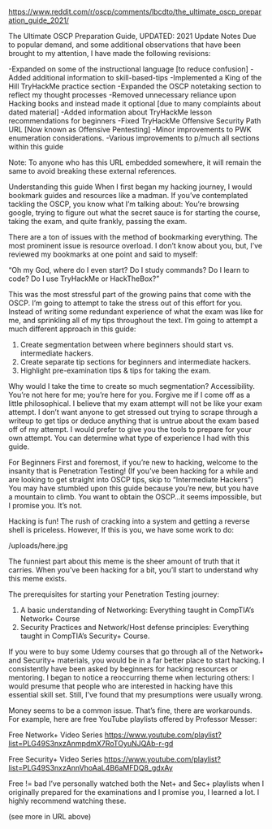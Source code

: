 https://www.reddit.com/r/oscp/comments/lbcdto/the_ultimate_oscp_preparation_guide_2021/

The Ultimate OSCP Preparation Guide, UPDATED: 2021
Update Notes
Due to popular demand, and some additional observations that have been brought to my attention, I have made the following revisions:

-Expanded on some of the instructional language [to reduce confusion]
-Added additional information to skill-based-tips
-Implemented a King of the Hill TryHackMe practice section
-Expanded the OSCP notetaking section to reflect my thought processes
-Removed unnecessary reliance upon Hacking books and instead made it optional [due to many complaints about dated material]
-Added information about TryHackMe lesson recommendations for beginners
-Fixed TryHackMe Offensive Security Path URL [Now known as Offensive Pentesting]
-Minor improvements to PWK enumeration considerations.
-Various improvements to p/much all sections within this guide

Note: To anyone who has this URL embedded somewhere, it will remain the same to avoid breaking these external references.

Understanding this guide
When I first began my hacking journey, I would bookmark guides and resources like a madman. If you’ve contemplated tackling the OSCP, you know what I’m talking about: You’re browsing google, trying to figure out what the secret sauce is for starting the course, taking the exam, and quite frankly, passing the exam.

There are a ton of issues with the method of bookmarking everything. The most prominent issue is resource overload. I don’t know about you, but, I’ve reviewed my bookmarks at one point and said to myself:

“Oh my God, where do I even start? Do I study commands? Do I learn to code? Do I use TryHackMe or HackTheBox?”

This was the most stressful part of the growing pains that come with the OSCP. I’m going to attempt to take the stress out of this effort for you. Instead of writing some redundant experience of what the exam was like for me, and sprinkling all of my tips throughout the text. I’m going to attempt a much different approach in this guide:

1. Create segmentation between where beginners should start vs. intermediate hackers.
2. Create separate tip sections for beginners and intermediate hackers.
3. Highlight pre-examination tips & tips for taking the exam.

Why would I take the time to create so much segmentation?
Accessibility. You’re not here for me; you’re here for you. Forgive me if I come off as a little philosophical. I believe that my exam attempt will not be like your exam attempt. I don’t want anyone to get stressed out trying to scrape through a writeup to get tips or deduce anything that is untrue about the exam based off of my attempt. I would prefer to give you the tools to prepare for your own attempt. You can determine what type of experience I had with this guide.

For Beginners
First and foremost, if you’re new to hacking, welcome to the insanity that is Penetration Testing! (If you’ve been hacking for a while and are looking to get straight into OSCP tips, skip to “Intermediate Hackers”) You may have stumbled upon this guide because you’re new, but you have a mountain to climb. You want to obtain the OSCP…it seems impossible, but I promise you. It’s not.

Hacking is fun! The rush of cracking into a system and getting a reverse shell is priceless. However, If this is you, we have some work to do:

/uploads/here.jpg

The funniest part about this meme is the sheer amount of truth that it carries. When you’ve been hacking for a bit, you’ll start to understand why this meme exists.

The prerequisites for starting your Penetration Testing journey:
1. A basic understanding of Networking: Everything taught in CompTIA’s Network+ Course
2. Security Practices and Network/Host defense principles: Everything taught in CompTIA’s Security+ Course.

If you were to buy some Udemy courses that go through all of the Network+ and Security+ materials, you would be in a far better place to start hacking. I consistently have been asked by beginners for hacking resources or mentoring. I began to notice a reoccurring theme when lecturing others: I would presume that people who are interested in hacking have this essential skill set. Still, I’ve found that my presumptions were usually wrong.

Money seems to be a common issue. That’s fine, there are workarounds. For example, here are free YouTube playlists offered by Professor Messer:

Free Network+ Video Series
https://www.youtube.com/playlist?list=PLG49S3nxzAnmpdmX7RoTOyuNJQAb-r-gd

Free Security+ Video Series
https://www.youtube.com/playlist?list=PLG49S3nxzAnnVhoAaL4B6aMFDQ8_gdxAy

Free != bad
I’ve personally watched both the Net+ and Sec+ playlists when I originally prepared for the examinations and I promise you, I learned a lot. I highly recommend watching these.



(see more in URL above)
